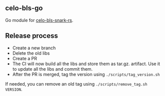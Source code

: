 celo-bls-go
-----------

Go module for [celo-bls-snark-rs](https://github.com/celo-org/celo-bls-snark-rs/).

## Release process

* Create a new branch
* Delete the old libs
* Create a PR
* The CI will now build all the libs and store them as tar.gz. artifact. Use it to update all the libs and commit them.
* After the PR is merged, tag the version using `./scripts/tag_version.sh`

If needed, you can remove an old tag using `./scripts/remove_tag.sh VERSION`.
